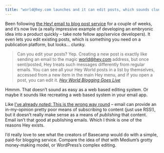 ```yaml
---
title: "world@hey.com launches and it can edit posts, which sounds clunky"
---
```


Been following [the Hey! email to blog post service](https://hey.com/world/) for a couple of weeks, and it’s now live (a really impressive example of developing an embryonic idea into a product quickly – take note fellow app/service developers). It even lets you edit existing posts, which is something you need on a publication platform, but looks... clunky.

> Can you edit your posts? Yep. Creating a new post is exactly like sending an email to the magic world@hey.com address, but once sent/posted, Hey treats such messages differently from regular emails. You can see all your Hey World posts in a list by themselves, accessed from a new item in the main Hey menu, and if you open a post, you can edit it. <cite>[Hey World Blogging Goes Live](https://daringfireball.net/linked/2021/03/05/hey-world-goes-live)

Hmmm. That doesn’t sound as easy as a web based editing system. Or maybe it sounds like recreating a web based system in your email app.

Like [I’ve already noted: This is the wrong way round](/notes/2021-02-28-publishing-to-a-website-is-easy) – email can provide an in-my-opinion pretty poor means of subscribing to content (just use RSS!), but it doesn’t really make sense as a means of _publishing_ that content. Email isn’t that good at publishing emails. Which I think is one of the reasons Hey exists.

I’d really love to see what the creators of Basecamp would do with a simple, paid-for blogging service. Compare the idea of _that_ with Medium’s grotty money-making model, or WordPress’s complex editing.